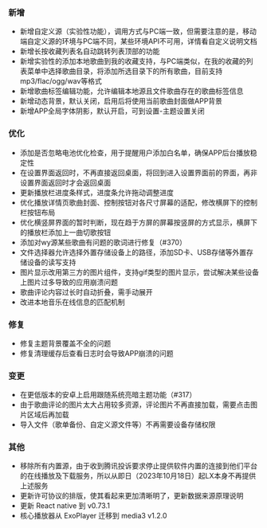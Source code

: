 ### 新增

- 新增自定义源（实验性功能），调用方式与PC端一致，但需要注意的是，移动端自定义源的环境与PC端不同，某些环境API不可用，详情看自定义说明文档
- 新增长按收藏列表名自动跳转列表顶部的功能
- 新增实验性的添加本地歌曲到我的收藏支持，与PC端类似，在我的收藏的列表菜单中选择歌曲目录，将添加所选目录下的所有歌曲，目前支持mp3/flac/ogg/wav等格式
- 新增歌曲标签编辑功能，允许编辑本地源且文件歌曲存在的歌曲标签信息
- 新增动态背景，默认关闭，启用后将使用当前歌曲封面做APP背景
- 新增APP全局字体阴影，默认开启，可到设置-主题设置关闭

### 优化

- 添加是否忽略电池优化检查，用于提醒用户添加白名单，确保APP后台播放稳定性
- 在设置界面返回时，不再直接返回桌面，将回到进入设置界面前的界面，再非设置界面返回时才会返回桌面
- 更新播放栏进度条样式，进度条允许拖动调整进度
- 优化播放详情页歌曲封面、控制按钮对各尺寸屏幕的适配，修改横屏下的控制栏按钮布局
- 优化横竖屏界面的暂时判断，现在趋于方屏的屏幕按竖屏的方式显示，横屏下的播放栏添加上一曲切歌按钮
- 添加对wy源某些歌曲有问题的歌词进行修复（#370）
- 文件选择器允许选择外置存储设备上的路径，添加SD卡、USB存储等外置存储设备的读写支持
- 图片显示改用第三方的图片组件，支持gif类型的图片显示，尝试解决某些设备上图片过多导致的应用崩溃问题
- 歌曲评论内容过长时自动折叠，需手动展开
- 改进本地音乐在线信息的匹配机制

### 修复

- 修复主题背景覆盖不全的问题
- 修复清理缓存后查看日志时会导致APP崩溃的问题

### 变更

- 在更低版本的安卓上启用跟随系统亮暗主题功能（#317）
- 由于歌曲评论的图片太大占用较多资源，评论图片不再直接加载，需要点击图片区域后再加载
- 导入文件（歌单备份、自定义源文件等）不再需要设备存储权限

### 其他

- 移除所有内置源，由于收到腾讯投诉要求停止提供软件内置的连接到他们平台的在线播放及下载服务，所以从即日（2023年10月18日）起LX本身不再提供上述服务
- 更新许可协议的排版，使其看起来更加清晰明了，更新数据来源原理说明
- 更新 React native 到 v0.73.1
- 核心播放器从 ExoPlayer 迁移到 media3 v1.2.0
